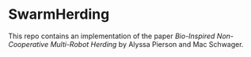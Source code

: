 # SwarmHerding

This repo contains an implementation of the paper _Bio-Inspired Non-Cooperative Multi-Robot Herding_ by Alyssa Pierson and Mac Schwager.
